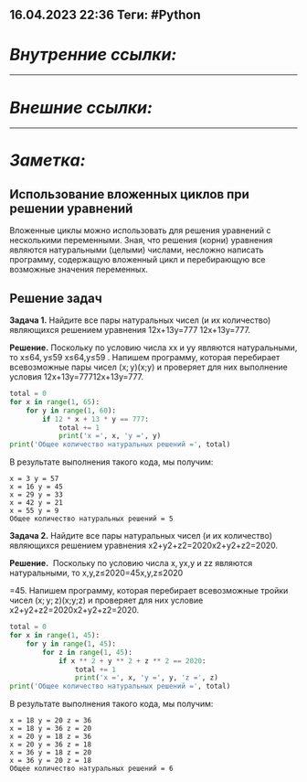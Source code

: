 16.04.2023    22:36
Теги: #Python 
---
# ***Внутренние ссылки:***

---
# ***Внешние ссылки:***

---
# ***Заметка:***

## Использование вложенных циклов при решении уравнений

Вложенные циклы можно использовать для решения уравнений с несколькими переменными. Зная, что решения (корни) уравнения являются натуральными (целыми) числами, несложно написать программу, содержащую вложенный цикл и перебирающую все возможные значения переменных.

## Решение задач

**Задача 1.** Найдите все пары натуральных чисел (и их количество) являющихся решением уравнения 12x+13y=777 12x+13y=777.

**Решение.** Поскольку по условию числа xx и yy являются натуральными, то x≤64, y≤59 x≤64,y≤59 . Напишем программу, которая перебирает всевозможные пары чисел (x; y)(x;y) и проверяет для них выполнение условия 12x+13y=77712x+13y=777.

```python
total = 0
for x in range(1, 65):
    for y in range(1, 60):
        if 12 * x + 13 * y == 777:
            total += 1
            print('x =', x, 'y =', y)
print('Общее количество натуральных решений =', total)
```

В результате выполнения такого кода, мы получим:

```no-highlight
x = 3 y = 57
x = 16 y = 45
x = 29 y = 33
x = 42 y = 21
x = 55 y = 9
Общее количество натуральных решений = 5
```

**Задача 2.** Найдите все пары натуральных чисел (и их количество) являющихся решением уравнения x2+y2+z2=2020x2+y2+z2=2020.

**Решение.**  Поскольку по условию числа x, yx,y и zz являются натуральными, то x,y,z≤2020=45x,y,z≤2020

​=45. Напишем программу, которая перебирает всевозможные тройки чисел (x; y; z)(x;y;z) и проверяет для них условие x2+y2+z2=2020x2+y2+z2=2020.

```python
total = 0
for x in range(1, 45):
    for y in range(1, 45):
        for z in range(1, 45):
            if x ** 2 + y ** 2 + z ** 2 == 2020:
                total += 1
                print('x =', x, 'y =', y, 'z =', z)
print('Общее количество натуральных решений =', total)
```

В результате выполнения такого кода, мы получим:

```no-highlight
x = 18 y = 20 z = 36
x = 18 y = 36 z = 20
x = 20 y = 18 z = 36
x = 20 y = 36 z = 18
x = 36 y = 18 z = 20
x = 36 y = 20 z = 18
Общее количество натуральных решений = 6
```